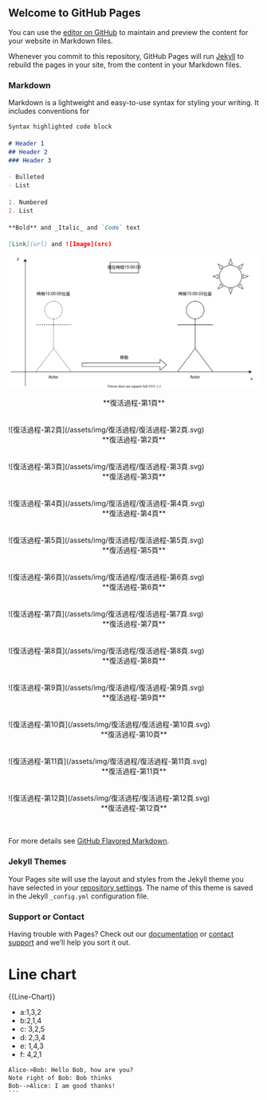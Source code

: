 ## Welcome to GitHub Pages

You can use the [editor on GitHub](https://github.com/iHad169/GithubPageTest/edit/gh-pages/index.md) to maintain and preview the content for your website in Markdown files.

Whenever you commit to this repository, GitHub Pages will run [Jekyll](https://jekyllrb.com/) to rebuild the pages in your site, from the content in your Markdown files.

### Markdown

Markdown is a lightweight and easy-to-use syntax for styling your writing. It includes conventions for

```markdown
Syntax highlighted code block

# Header 1
## Header 2
### Header 3

- Bulleted
- List

1. Numbered
2. List

**Bold** and _Italic_ and `Code` text

[Link](url) and ![Image](src)
```

![復活過程-第1頁](/assets/img/復活過程/復活過程-第1頁.svg)
<center>**復活過程-第1頁**</center><br><br>
![復活過程-第2頁](/assets/img/復活過程/復活過程-第2頁.svg)
<center>**復活過程-第2頁**</center><br><br>
![復活過程-第3頁](/assets/img/復活過程/復活過程-第3頁.svg)
<center>**復活過程-第3頁**</center><br><br>
![復活過程-第4頁](/assets/img/復活過程/復活過程-第4頁.svg)
<center>**復活過程-第4頁**</center><br><br>
![復活過程-第5頁](/assets/img/復活過程/復活過程-第5頁.svg)
<center>**復活過程-第5頁**</center><br><br>
![復活過程-第6頁](/assets/img/復活過程/復活過程-第6頁.svg)
<center>**復活過程-第6頁**</center><br><br>
![復活過程-第7頁](/assets/img/復活過程/復活過程-第7頁.svg)
<center>**復活過程-第7頁**</center><br><br>
![復活過程-第8頁](/assets/img/復活過程/復活過程-第8頁.svg)
<center>**復活過程-第8頁**</center><br><br>
![復活過程-第9頁](/assets/img/復活過程/復活過程-第9頁.svg)
<center>**復活過程-第9頁**</center><br><br>
![復活過程-第10頁](/assets/img/復活過程/復活過程-第10頁.svg)
<center>**復活過程-第10頁**</center><br><br>
![復活過程-第11頁](/assets/img/復活過程/復活過程-第11頁.svg)
<center>**復活過程-第11頁**</center><br><br>
![復活過程-第12頁](/assets/img/復活過程/復活過程-第12頁.svg)
<center>**復活過程-第12頁**</center><br><br>



For more details see [GitHub Flavored Markdown](https://guides.github.com/features/mastering-markdown/).

### Jekyll Themes

Your Pages site will use the layout and styles from the Jekyll theme you have selected in your [repository settings](https://github.com/iHad169/GithubPageTest/settings). The name of this theme is saved in the Jekyll `_config.yml` configuration file.

### Support or Contact

Having trouble with Pages? Check out our [documentation](https://docs.github.com/categories/github-pages-basics/) or [contact support](https://github.com/contact) and we’ll help you sort it out.





# Line chart
{{Line-Chart}}
- a:1,3,2
- b:2,1,4
- c: 3,2,5
- d: 2,3,4
- e: 1,4,3
- f: 4,2,1




```sequence
Alice->Bob: Hello Bob, how are you?
Note right of Bob: Bob thinks
Bob-->Alice: I am good thanks!
​```
